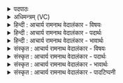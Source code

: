 <details><summary>पदपाठः</summary>

य꣢त्। इ꣣न्द्र। या꣡व꣢꣯तः। त्वम्। ए꣣ता꣡व꣢त्। अ꣣ह꣢म्। ई꣡शी꣢꣯य। स्तो꣣ता꣡र꣢म्। इत्। द꣣धिषे। रदावसो꣣। रद। वसो। न꣢। पा꣣पत्वा꣡य꣢। रं꣣ऽसिषम्। ३१०।
</details>

<details><summary>अधिमन्त्रम् (VC)</summary>

- इन्द्रः
- वसिष्ठो मैत्रावरुणिः
- बृहती
- मध्यमः
- ऐन्द्रं काण्डम्
</details>

<details><summary>हिन्दी : आचार्य रामनाथ वेदालंकार - विषयः</summary>

अगले मन्त्र में यह वर्णित है कि धनस्वामियों को धन का व्यय कहाँ करना चाहिए।
</details>

<details><summary>हिन्दी : आचार्य रामनाथ वेदालंकार - पदार्थः</summary>

पदार्थान्वयभाषाः -  हे (इन्द्र) परमात्मन् ! (यत्) यदि (यावतः) जितने धन के (त्वम्) आप स्वामी हैं, (एतावत्) उतने धन का (अहम्) मैं (ईशीय) स्वामी हो जाऊँ, तो हे (रदावसो) पवित्रताकारक धनवाले, अथवा दानियों को वसानेवालेपरमात्मन् ! मैं (स्तोतारम्) आपके स्तोता, पुण्यकर्ता मनुष्य को (इत्) ही (दधिषे) धन-दान से धारण करूँ, (पापत्वाय) पाप के लिए कभी (न) नहीं (रंसिषम्) दान करूँ ॥८॥
</details>

<details><summary>हिन्दी : आचार्य रामनाथ वेदालंकार - भावार्थः</summary>

भावार्थभाषाः -  धन पाकर किसी को कंजूस नहीं होना चाहिए, किन्तु उस धन का यथायोग्य सत्पात्रों में दान करना चाहिए। पर पाप-कार्य के लिए कभी धन-दान नहीं करना चाहिए ॥८॥
</details>

<details><summary>संस्कृत : आचार्य रामनाथ वेदालंकार - विषयः</summary>

अथ धनस्वामिभिर्धनं कुत्र व्ययितव्यमित्याह।
</details>

<details><summary>संस्कृत : आचार्य रामनाथ वेदालंकार - पदार्थः</summary>

पदार्थान्वयभाषाः -  हे (इन्द्र) परमात्मन् ! (यत्) यदि (यावतः) यत्परिमाणस्य धनस्य (त्वम्) त्वम् ईशिषे अधीश्वरोऽसि (एतावत्) एतावतः धनस्य। ‘सुपां सुलुक्। अ० ७।१।३९’ इति षष्ठ्या लुक्। (अहम्) त्वदुपासकः (ईशीय) अधीश्वरो भवेयम् तर्हि, हे (रदावसो२) रदति विलिखतीति रदं पावकं वसु धनं यस्य स रदवसुः, रदवसुरेव रदावसुः तादृश ! रद विलेखने, पूर्वपदस्य दीर्घश्छान्दसः। यद्वा, रदान् दातॄन् वासयतीति रदावसुः तथाविध ! अत्र रदधातुर्दानार्थो बोध्यः। अहम् (स्तोतारम्) तव स्तुतिकर्तारम्, पुण्यकर्तारम् (इत्) एव (दधिषे) धनप्रदानेन धारयेयम्। दध धारणे, लेटि उत्तमैकवचने ‘सिब्बहुलं लेटि। अ० ३।१।३४’ इति सिपि रूपम्। (पापत्वाय) पापाय (न) नैव कदापि (रंसिषम्३) दद्याम्। रमु क्रीडायाम्। अत्र दानार्थः, ऋग्वेदे ‘रासीय’ इति पाठात्। लिङर्थे लुङ्, परस्मैपदं छान्दसम्, ‘बहुलं छन्दस्यमाङ्योगेऽपि। अ० ६।४।७५’ इत्यडागमो न ॥८॥४
</details>

<details><summary>संस्कृत : आचार्य रामनाथ वेदालंकार - भावार्थः</summary>

भावार्थभाषाः -  धनं प्राप्य केनापि कृपणेन न भाव्यम्, किन्तु तद्धनं यथायोग्यं सत्पात्रेषु दातव्यम्। परं पापकार्याय कदापि धनं न देयम् ॥८॥
</details>

<details><summary>संस्कृत : आचार्य रामनाथ वेदालंकार - पादटिप्पनी</summary>

टिप्पणी:   १. ऋ० ७।३२।१८, अथ० २०।८२।१। उभयत्र ‘दधिषे’ ‘रंसिषम्’ इत्यत्र क्रमेण ‘दिधिषेय’ ‘रासीय’ इति पाठः। साम० १७९६। २. रदावसो। रदिरत्र दानकर्मा। रदति वसूनीति रदावसुः—इति भ०। रदति ददाति वसूनीति रदवसुः तादृश हे इन्द्र—इति सा०। यो रदेषु विलेखनेषु वसति तत्सम्बुद्धौ—इति ऋ० ७।३२।१८ भाष्ये द०। ३. रंसिषं दधामीत्यर्थः—इति वि०। रातेरिदं रूपम्, दद्याम्—इति भ०। न रंसिषम् न दद्याम्—इति सा०। ४. दयानन्दर्षिणा मन्त्रोऽयम् ऋग्भाष्ये ‘राजपुरुषैः किमेष्टव्यम्’ इति विषये व्याख्यातः।
</details>